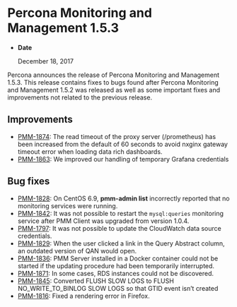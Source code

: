# Percona Monitoring and Management 1.5.3

* **Date**

    December 18, 2017

Percona announces the release of Percona Monitoring and Management 1.5.3. This release contains fixes to bugs found after Percona Monitoring and Management 1.5.2 was released as well as some important fixes and improvements not related to the previous release.

## Improvements

* [PMM-1874](https://jira.percona.com/browse/PMM-1874): The read timeout of the proxy server (/prometheus) has been increased from the default of 60 seconds to avoid nxginx gateway timeout error when loading data rich dashboards.
* [PMM-1863](https://jira.percona.com/browse/PMM-1863): We improved our handling of temporary Grafana credentials

## Bug fixes

* [PMM-1828](https://jira.percona.com/browse/PMM-1828): On CentOS 6.9, **pmm-admin list** incorrectly reported that no monitoring services were running.
* [PMM-1842](https://jira.percona.com/browse/PMM-1842): It was not possible to restart the `mysql:queries` monitoring service after PMM Client was upgraded from version 1.0.4.
* [PMM-1797](https://jira.percona.com/browse/PMM-1797): It was not possible to update the CloudWatch data source credentials.
* [PMM-1829](https://jira.percona.com/browse/PMM-1829): When the user clicked a link in the Query Abstract column, an outdated version of QAN would open.
* [PMM-1836](https://jira.percona.com/browse/PMM-1836): PMM Server installed in a Docker container could not be started if the updating procedure had been temporarily interrupted.
* [PMM-1871](https://jira.percona.com/browse/PMM-1871): In some cases, RDS instances could not be discovered.
* [PMM-1845](https://jira.percona.com/browse/PMM-1845): Converted FLUSH SLOW LOGS to FLUSH NO_WRITE_TO_BINLOG SLOW LOGS so that GTID event isn’t created
* [PMM-1816](https://jira.percona.com/browse/PMM-1816): Fixed a rendering error in Firefox.
